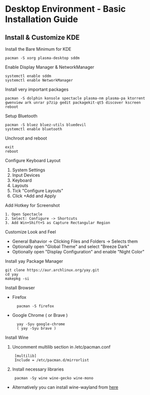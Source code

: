 # Desktop Environment - Basic Installation Guide

## Install & Customize KDE

Install the Bare Minimum for KDE

    pacman -S xorg plasma-desktop sddm
  
Enable Display Manager & NetworkManager

    systemctl enable sddm
    systemctl enable NetworkManager

Install very important packages

    pacman -S dolphin konsole spectacle plasma-nm plasma-pa ktorrent gwenview ark unrar p7zip gedit packagekit-qt5 discover kscreen
    reboot
  
Setup Bluetooth

    pacman -S bluez bluez-utils bluedevil
    systemctl enable bluetooth

Unchroot and reboot

    exit
    reboot

Configure Keyboard Layout
1. System Settings
2. Input Devices
3. Keyboard
4. Layouts
5. Tick "Configure Layouts"
6. Click +Add and Apply

Add Hotkey for Screenshot

    1. Open Spectacle
    2. Select: Configure -> Shortcuts
    3. Add Win+Shift+S as Capture Rectangular Region

Customize Look and Feel
- General Bahavior -> Clicking Files and Folders -> Selects them
- Optionally open "Global Theme" and select "Breeze Dark"
- Optionally open "Display Configuration" and enable "Night Color"

Install yay Package Manager

    git clone https://aur.archlinux.org/yay.git
    cd yay
    makepkg -si
    
Install Browser 

- Firefox

        pacman -S firefox
    
- Google Chrome ( or Brave )
        
        yay -Syu google-chrome 
        ( yay -Syu brave )

Install Wine

1. Uncomment multilib section in /etc/pacman.conf

        [multilib]
        Include = /etc/pacman.d/mirrorlist

2. Install necessary libraries

        pacman -Sy wine wine-gecko wine-mono

- Alternatively you can install wine-wayland from [here](https://github.com/varmd/wine-wayland)
      
